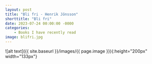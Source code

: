```yaml
---
layout: post
title: "Bli fri - Henrik Jönsson"
shorttitle: "Bli fri"
date: 2023-07-24 00:00:00 -0000
categories: 
    - Books I have recently read
image: blifri.jpg
---
```


![alt text]({{ site.baseurl }}/images/{{ page.image }}){:height="200px" width="133px"}